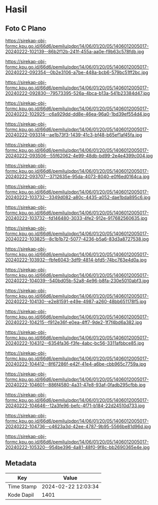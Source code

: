 # Hasil

## Foto C Plano

https://sirekap-obj-formc.kpu.go.id/66d6/pemilu/pdpr/14/06/01/20/05/1406012005017-20240222-102139--86b2f12b-241f-455a-aa0e-f9b63c578fdb.jpg

https://sirekap-obj-formc.kpu.go.id/66d6/pemilu/pdpr/14/06/01/20/05/1406012005017-20240222-092354--0b2e3106-a7be-448a-bcb6-579bc51ff2bc.jpg

https://sirekap-obj-formc.kpu.go.id/66d6/pemilu/pdpr/14/06/01/20/05/1406012005017-20240222-092830--79573395-526a-4bca-b13a-541b23384d47.jpg

https://sirekap-obj-formc.kpu.go.id/66d6/pemilu/pdpr/14/06/01/20/05/1406012005017-20240222-102925--c6a929dd-dd8e-46ea-96a0-1bd39ef554d4.jpg

https://sirekap-obj-formc.kpu.go.id/66d6/pemilu/pdpr/14/06/01/20/05/1406012005017-20240222-093314--ae1b73f3-1439-41c3-bf48-b65ef1af45fa.jpg

https://sirekap-obj-formc.kpu.go.id/66d6/pemilu/pdpr/14/06/01/20/05/1406012005017-20240222-093506--55f62062-4e99-48db-bd99-2e4e4399c004.jpg

https://sirekap-obj-formc.kpu.go.id/66d6/pemilu/pdpr/14/06/01/20/05/1406012005017-20240222-093707--3712635e-95da-4073-8040-e0f6ed0164ca.jpg

https://sirekap-obj-formc.kpu.go.id/66d6/pemilu/pdpr/14/06/01/20/05/1406012005017-20240222-103732--3349d082-a80c-4435-a052-dae1bda895c6.jpg

https://sirekap-obj-formc.kpu.go.id/66d6/pemilu/pdpr/14/06/01/20/05/1406012005017-20240222-103732--fd146480-3033-4fe2-912e-917682560635.jpg

https://sirekap-obj-formc.kpu.go.id/66d6/pemilu/pdpr/14/06/01/20/05/1406012005017-20240222-103825--8c1b1b72-5077-4236-b5a6-83d3a8727538.jpg

https://sirekap-obj-formc.kpu.go.id/66d6/pemilu/pdpr/14/06/01/20/05/1406012005017-20240222-103932--fbfe6043-3df9-4814-bfd5-74bc763e4d0a.jpg

https://sirekap-obj-formc.kpu.go.id/66d6/pemilu/pdpr/14/06/01/20/05/1406012005017-20240222-104039--540bd05b-52a8-4e96-b8fa-230e5010abf3.jpg

https://sirekap-obj-formc.kpu.go.id/66d6/pemilu/pdpr/14/06/01/20/05/1406012005017-20240222-104130--e2e81591-e49e-4987-a260-48bb651178f5.jpg

https://sirekap-obj-formc.kpu.go.id/66d6/pemilu/pdpr/14/06/01/20/05/1406012005017-20240222-104215--f912e36f-e0ea-4ff7-9de2-1f7f4bd6a382.jpg

https://sirekap-obj-formc.kpu.go.id/66d6/pemilu/pdpr/14/06/01/20/05/1406012005017-20240222-104312--6354fa36-f3fe-4abc-bc56-3311afbbce85.jpg

https://sirekap-obj-formc.kpu.go.id/66d6/pemilu/pdpr/14/06/01/20/05/1406012005017-20240222-104412--8f67286f-e42f-41e4-a6be-cbb965c7759a.jpg

https://sirekap-obj-formc.kpu.go.id/66d6/pemilu/pdpr/14/06/01/20/05/1406012005017-20240222-104601--886f4580-4a31-47e8-93af-0fadb295cfbb.jpg

https://sirekap-obj-formc.kpu.go.id/66d6/pemilu/pdpr/14/06/01/20/05/1406012005017-20240222-104646--12a3fe96-befc-4f71-b184-22d24510d733.jpg

https://sirekap-obj-formc.kpu.go.id/66d6/pemilu/pdpr/14/06/01/20/05/1406012005017-20240222-104736--c4623a3d-42ee-4787-9b95-5566be81d96d.jpg

https://sirekap-obj-formc.kpu.go.id/66d6/pemilu/pdpr/14/06/01/20/05/1406012005017-20240222-105320--954be396-4a81-48f0-9f8c-bb2690365e4e.jpg


## Metadata

| Key        | Value               |
| ---------- | ------------------- |
| Time Stamp | 2024-02-22 12:03:34 |
| Kode Dapil | 1401                |



